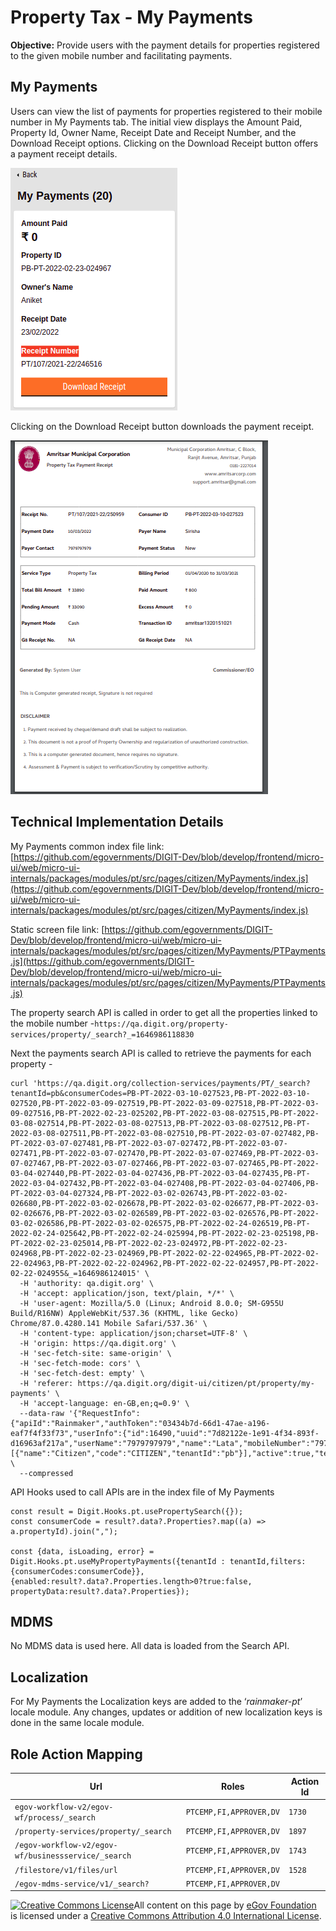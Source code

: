 # Property Tax - My Payments

**Objective:** Provide users with the payment details for properties registered to the given mobile number and facilitating payments.

## **My Payments**

Users can view the list of payments for properties registered to their mobile number in My Payments tab. The initial view displays the Amount Paid, Property Id, Owner Name, Receipt Date and Receipt Number, and the Download Receipt options. Clicking on the Download Receipt button offers a payment receipt details.&#x20;

<div align="left">

<img src="../../../../../.gitbook/assets/Screenshot from 2022-03-11 12-59-07.png" alt="">

</div>

Clicking on the Download Receipt button downloads the payment receipt.

<div align="left">

<img src="../../../../../.gitbook/assets/Screenshot from 2022-03-11 13-32-31.png" alt="">

</div>

## **Technical Implementation Details**

My Payments common index file link: [https://github.com/egovernments/DIGIT-Dev/blob/develop/frontend/micro-ui/web/micro-ui-internals/packages/modules/pt/src/pages/citizen/MyPayments/index.js](https://github.com/egovernments/DIGIT-Dev/blob/develop/frontend/micro-ui/web/micro-ui-internals/packages/modules/pt/src/pages/citizen/MyPayments/index.js)

Static screen file link: [https://github.com/egovernments/DIGIT-Dev/blob/develop/frontend/micro-ui/web/micro-ui-internals/packages/modules/pt/src/pages/citizen/MyPayments/PTPayments.js](https://github.com/egovernments/DIGIT-Dev/blob/develop/frontend/micro-ui/web/micro-ui-internals/packages/modules/pt/src/pages/citizen/MyPayments/PTPayments.js)

The property search API is called in order to get all the properties linked to the mobile number -`https://qa.digit.org/property-services/property/_search?_=1646986118830`

Next the payments search API is called to retrieve the payments for each property -&#x20;

```
curl 'https://qa.digit.org/collection-services/payments/PT/_search?tenantId=pb&consumerCodes=PB-PT-2022-03-10-027523,PB-PT-2022-03-10-027520,PB-PT-2022-03-09-027519,PB-PT-2022-03-09-027518,PB-PT-2022-03-09-027516,PB-PT-2022-02-23-025202,PB-PT-2022-03-08-027515,PB-PT-2022-03-08-027514,PB-PT-2022-03-08-027513,PB-PT-2022-03-08-027512,PB-PT-2022-03-08-027511,PB-PT-2022-03-08-027510,PB-PT-2022-03-07-027482,PB-PT-2022-03-07-027481,PB-PT-2022-03-07-027472,PB-PT-2022-03-07-027471,PB-PT-2022-03-07-027470,PB-PT-2022-03-07-027469,PB-PT-2022-03-07-027467,PB-PT-2022-03-07-027466,PB-PT-2022-03-07-027465,PB-PT-2022-03-04-027440,PB-PT-2022-03-04-027436,PB-PT-2022-03-04-027435,PB-PT-2022-03-04-027432,PB-PT-2022-03-04-027408,PB-PT-2022-03-04-027406,PB-PT-2022-03-04-027324,PB-PT-2022-03-02-026743,PB-PT-2022-03-02-026680,PB-PT-2022-03-02-026678,PB-PT-2022-03-02-026677,PB-PT-2022-03-02-026676,PB-PT-2022-03-02-026589,PB-PT-2022-03-02-026576,PB-PT-2022-03-02-026586,PB-PT-2022-03-02-026575,PB-PT-2022-02-24-026519,PB-PT-2022-02-24-025642,PB-PT-2022-02-24-025994,PB-PT-2022-02-23-025198,PB-PT-2022-02-23-025014,PB-PT-2022-02-23-024972,PB-PT-2022-02-23-024968,PB-PT-2022-02-23-024969,PB-PT-2022-02-22-024965,PB-PT-2022-02-22-024963,PB-PT-2022-02-22-024962,PB-PT-2022-02-22-024957,PB-PT-2022-02-22-024955&_=1646986124015' \
  -H 'authority: qa.digit.org' \
  -H 'accept: application/json, text/plain, */*' \
  -H 'user-agent: Mozilla/5.0 (Linux; Android 8.0.0; SM-G955U Build/R16NW) AppleWebKit/537.36 (KHTML, like Gecko) Chrome/87.0.4280.141 Mobile Safari/537.36' \
  -H 'content-type: application/json;charset=UTF-8' \
  -H 'origin: https://qa.digit.org' \
  -H 'sec-fetch-site: same-origin' \
  -H 'sec-fetch-mode: cors' \
  -H 'sec-fetch-dest: empty' \
  -H 'referer: https://qa.digit.org/digit-ui/citizen/pt/property/my-payments' \
  -H 'accept-language: en-GB,en;q=0.9' \
  --data-raw '{"RequestInfo":{"apiId":"Rainmaker","authToken":"03434b7d-66d1-47ae-a196-eaf7f4f33f73","userInfo":{"id":16490,"uuid":"7d82122e-1e91-4f34-893f-d16963af217a","userName":"7979797979","name":"Lata","mobileNumber":"7979797979","emailId":"lata@gmail.com","locale":null,"type":"CITIZEN","roles":[{"name":"Citizen","code":"CITIZEN","tenantId":"pb"}],"active":true,"tenantId":"pb","permanentCity":"pb.amritsar"},"msgId":"1646986124015|en_IN"}}' \
  --compressed
```

API Hooks used to call APIs are in the index file of My Payments

```
const result = Digit.Hooks.pt.usePropertySearch({});
const consumerCode = result?.data?.Properties?.map((a) => a.propertyId).join(",");

const {data, isLoading, error} = Digit.Hooks.pt.useMyPropertyPayments({tenantId : tenantId,filters: {consumerCodes:consumerCode}},{enabled:result?.data?.Properties.length>0?true:false, propertyData:result?.data?.Properties});
```

## **MDMS**

No MDMS data is used here. All data is loaded from the Search API.

## &#x20;**Localization**&#x20;

For My Payments the Localization keys are added to the ‘_rainmaker-pt_’ locale module. Any changes, updates or addition of new localization keys is done in the same locale module.

## **Role Action Mapping**

| **Url**                                             | **Roles**               | **Action Id**                       |
| --------------------------------------------------- | ----------------------- | ----------------------------------- |
| `egov-workflow-v2/egov-wf/process/_search`          | `PTCEMP,FI,APPROVER,DV` | `1730`                              |
| `/property-services/property/_search`               | `PTCEMP,FI,APPROVER,DV` | `1897`                              |
| `/egov-workflow-v2/egov-wf/businessservice/_search` | `PTCEMP,FI,APPROVER,DV` | `1743`                              |
| `/filestore/v1/files/url`                           | `PTCEMP,FI,APPROVER,DV` | `1528`                              |
| `/egov-mdms-service/v1/_search?`                    | `PTCEMP,FI,APPROVER,DV` | <p></p><p></p><p></p><p></p><p></p> |

[![Creative Commons License](https://i.creativecommons.org/l/by/4.0/80x15.png)](http://creativecommons.org/licenses/by/4.0/)All content on this page by [eGov Foundation ](https://egov.org.in/)is licensed under a [Creative Commons Attribution 4.0 International License](http://creativecommons.org/licenses/by/4.0/).
